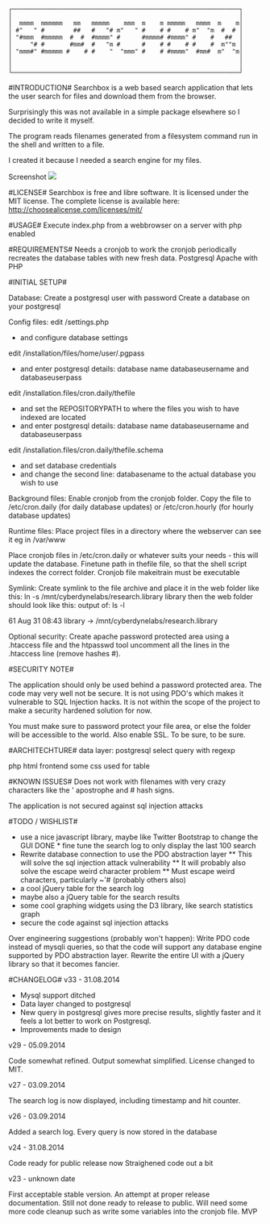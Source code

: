     ┌───────────────────────────────────────────────────────────────┐
    │                                                               │
    │  mmmm  mmmmmm   mm   mmmmm    mmm  m    m mmmmm   mmmm  m    m│
    │ #"   " #        ##   #   "# m"   " #    # #    # m"  "m  #  # │
    │ "#mmm  #mmmmm  #  #  #mmmm" #      #mmmm# #mmmm" #    #   ##  │
    │     "# #       #mm#  #   "m #      #    # #    # #    #  m""m │
    │ "mmm#" #mmmmm #    # #    "  "mmm" #    # #mmmm"  #mm#  m"  "m│
    │                                                               │
    │                                                               │
    └───────────────────────────────────────────────────────────────┘


#INTRODUCTION#
Searchbox is a web based search application that lets the user search
for files and download them from the browser.

Surprisingly this was not available in a simple package elsewhere so I
decided to write it myself.

The program reads filenames generated from a filesystem
command run in the shell and written to a file.

I created it because I needed a search engine for my files.


Screenshot
<img src="http://i.imgur.com/u7k6bbd.png"/>


#LICENSE#
Searchbox is free and libre software.
It is licensed under the MIT license.
The complete license is available here:
http://choosealicense.com/licenses/mit/

#USAGE#
Execute index.php from a webbrowser on a server with php enabled

#REQUIREMENTS#
Needs a cronjob to work
the cronjob periodically recreates the database tables with new fresh
data.
Postgresql
Apache with PHP

#INITIAL SETUP#

Database:
Create a postgresql user with password
Create a database on your postgresql

Config files:
edit /settings.php 
- and configure database settings

edit /installation/files/home/user/.pgpass 
- and enter postgresql details: database name databaseusername and databaseuserpass 

edit /installation.files/cron.daily/thefile
- and set the REPOSITORYPATH to where the files you wish to have indexed are located
- and enter postgresql details: database name databaseusername and databaseuserpass 

edit /installation.files/cron.daily/thefile.schema
- and set database credentials
- and change the second line: databasename to the actual database you
wish to use

Background files:
Enable cronjob from the cronjob folder. Copy the file to
/etc/cron.daily (for daily database updates) or /etc/cron.hourly (for
hourly database  updates)

Runtime files:
Place project files in a directory where the webserver can see it eg in /var/www

Place cronjob files in /etc/cron.daily or whatever suits your needs - this will update the database.
Finetune path in thefile file, so that the shell script indexes
the correct folder.
Cronjob file makeitrain must be executable


Symlink:
Create symlink to the file archive and place it in the web folder
like this: ln -s /mnt/cyberdynelabs/research.library library
then the web folder should look like this:
output of: ls -l

61 Aug 31 08:43 library -> /mnt/cyberdynelabs/research.library

Optional security:
Create apache password protected area using a .htaccess file and the
htpasswd tool
uncomment all the lines in the .htaccess line (remove hashes #).

#SECURITY NOTE#

The application should only be used behind a password protected area.
The code may very well not be secure. It is not using PDO's which makes it vulnerable to SQL Injection hacks.
It is not within the scope of the project to make a security hardened solution for now.


You must make sure to password protect your file area, or else the
folder will be accessible to the world.
Also enable SSL. To be sure, to be sure.


#ARCHITECHTURE#
data layer:
postgresql
select query with regexp

php html frontend
some css used for table


#KNOWN ISSUES#
Does not work with filenames with very crazy characters like the
' apostrophe and # hash signs.

The application is not secured against sql injection attacks


#TODO / WISHLIST#
* use a nice javascript library, maybe like Twitter Bootstrap to
change the GUI
DONE * fine tune the search log to only display the last 100 search
* Rewrite database connection to use the PDO abstraction layer
** This will solve the sql injection attack vulnerability
** It will probably also solve the escape weird character problem
** Must escape weird characters, particularly ~'# (probably others also) 
* a cool jQuery table for the search log
* maybe also a jQuery table for the search results
* some cool graphing widgets using the D3 library, like search
statistics graph
* secure the code against sql injection attacks

Over engineering suggestions (probably won't happen):
Write PDO code instead of mysqli queries, so that the code will
support any database engine supported by PDO abstraction layer.
Rewrite the entire UI with a jQuery library so that it becomes fancier.


#CHANGELOG#
v33 - 31.08.2014

* Mysql support ditched
* Data layer changed to postgresql
* New query in postgresql gives more precise results, slightly faster 
and it feels a lot better to work on Postgresql.
* Improvements made to design

v29 - 05.09.2014

Code somewhat refined. Output somewhat simplified.
License changed to MIT.

v27 - 03.09.2014

The search log is now displayed, including timestamp and hit counter.

v26 - 03.09.2014

Added a search log. Every query is now stored in the database

v24 - 31.08.2014

Code ready for public release now
Straighened code out a bit

v23 - unknown date

First acceptable stable version.
An attempt at proper release documentation. Still not done ready to release
to public. Will need some more code cleanup such as write some variables into the cronjob
file.
MVP